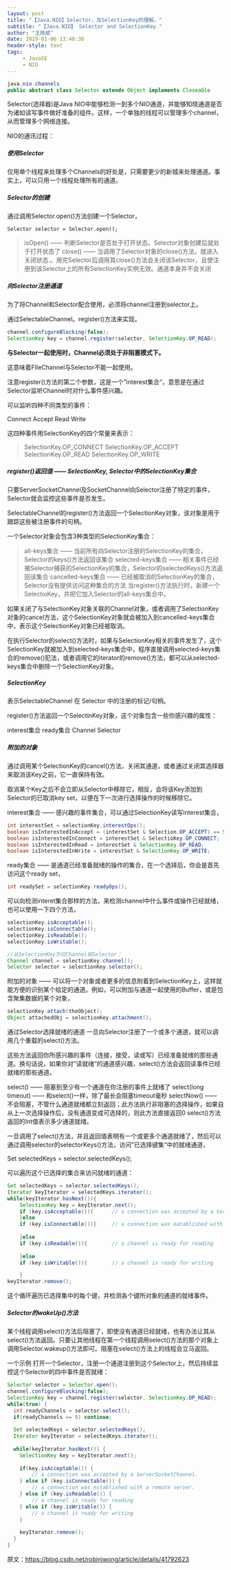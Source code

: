 ```yaml
---
layout: post
title: "【Java.NIO】Selector，及SelectionKey的理解。"
subtitle: "【Java.NIO】 Selector and SelectionKey."
author: "王晓斌"
date: 2019-01-06 13:40:30
header-style: text
tags:
     - JavaSE
     - NIO
---
```

```java
java.nio.channels
public abstract class Selector extends Object implements Closeable
```

Selector(选择器)是Java NIO中能够检测一到多个NIO通道，并能够知晓通道是否为诸如读写事件做好准备的组件。这样，一个单独的线程可以管理多个channel，从而管理多个网络连接。

NIO的通讯过程：

##### 使用Selector

仅用单个线程来处理多个Channels的好处是，只需要更少的新城来处理通道。事实上，可以只用一个线程处理所有的通道。

##### Selector的创建

通过调用Selector.open()方法创建一个Selector，

```
Selector selector = Selector.open();
```

> isOpen() —— 判断Selector是否处于打开状态。Selector对象创建后就处于打开状态了
> close() —— 当调用了Selector对象的close()方法，就进入关闭状态.。用完Selector后调用其close()方法会关闭该Selector，且使注册到该Selector上的所有SelectionKey实例无效。通道本身并不会关闭

##### 向Selector注册通道

为了将Channel和Selector配合使用，必须将channel注册到selector上。

通过SelectableChannel。register()方法来实现。

```java
channel.configureBlocking(false);
SelectionKey key = channel.register(selector, SelectionKey.OP_READ);
```

**与Selector一起使用时，Channel必须处于非阻塞模式下。**

这意味着FIleChannel与Selector不能一起使用。



注意register()方法的第二个参数，这是一个”interest集合“，意思是在通过Selector监听Channel时对什么事件感兴趣。

可以监听四种不同类型的事件：

Connect
Accept
Read
Write
<!--通道触发了一个事件意思是该事件已经就绪。所以，某个channel成功连接到另一个服务器称为”连接就绪“。一个server socket channel准备好接收新进入的连接称为”接收就绪“。一个有数据可读的通道可以说是”读就绪“。等代写数据的通道可以说是”写就绪“。-->

这四种事件用SelectionKey的四个常量来表示：

> SelectionKey.OP_CONNECT
> SelectionKey.OP_ACCEPT
> SelectionKey.OP_READ
> SelectionKey.OP_WRITE

##### register()返回值 —— SelectionKey,  Selector中的SelectionKey集合

只要ServerSocketChannel及SocketChannel向Selector注册了特定的事件，Selector就会监控这些事件是否发生。



SelectableChannel的register()方法返回一个SelectionKey对象，该对象是用于跟踪这些被注册事件的句柄。

一个Selector对象会包含3种类型的SelectionKey集合：

> all-keys集合 —— 当前所有向Selector注册的SelectionKey的集合，Selector的keys()方法返回该集合
> selected-keys集合 —— 相关事件已经被Selector捕获的SelectionKey的集合，Selector的selectedKeys()方法返回该集合
> cancelled-keys集合 —— 已经被取消的SelectionKey的集合，Selector没有提供访问这种集合的方法
> 当register()方法执行时，新建一个SelectioKey，并把它加入Selector的all-keys集合中。

如果关闭了与SelectionKey对象关联的Channel对象，或者调用了SelectionKey对象的cancel方法，这个SelectionKey对象就会被加入到cancelled-keys集合中，表示这个SelectionKey对象已经被取消。

在执行Selector的select()方法时，如果与SelectionKey相关的事件发生了，这个SelectionKey就被加入到selected-keys集合中，程序直接调用selected-keys集合的remove()犯法，或者调用它的iterator的remove()方法，都可以从selected-keys集合中删除一个SelectionKey对象。



##### SelectionKey

表示SelectableChannel 在 Selector 中的注册的标记/句柄。

register()方法返回一个SelectinKey对象，这个对象包含一些你感兴趣的属性：

interest集合
ready集合
Channel
Selector

##### 附加的对象

通过调用某个SelectionKey的cancel()方法，关闭其通道，或者通过关闭其选择器来取消该Key之前，它一直保持有效。

取消某个Key之后不会立即从Selector中移除它，相反，会将该Key添加到Selector的已取消key set，以便在下一次进行选择操作的时候移除它。



interest集合 —— 感兴趣的事件集合，可以通过SelectionKey读写interest集合，

```java
int interestSet = selectionKey.interestOps();
boolean isInterestedInAccept = (interestSet & Selection.OP_ACCEPT) == SelectionKey.OP_ACCEPT;
boolean isInterestedInConnect = interestSet & SelectioKey.OP_CONNECT;
boolean isInterestedInRead = interestSet & SelectionKey.OP_READ;
boolean isInterestedInWrite = interestSet & SelectionKey.OP_WRITE;
```

ready集合 —— 是通道已经准备就绪的操作的集合，在一个选择后，你会是首先访问这个ready set，

```java
int readySet = selectionKey.readyOps();
```

可以向检测interet集合那样的方法，来检测channel中什么事件或操作已经就绪，也可以使用一下四个方法，

```java
selectionKey.isAcceptable();
selectionKey.isConnectable();
selectionKey.isReadable();
selectionKey.isWritable();
```



```java
//从SelectionKey方位Channel和Selector：
Channel channel = selectionKey.channel();
Selector selector = selectionKey.selector();
```

附加的对象 —— 可以将一个对象或者更多的信息附着到SelectionKey上，这样就能方便的识别某个给定的通道。例如，可以附加与通道一起使用的Buffer，或是包含聚集数据的某个对象，

```java
selectionKey.attach(theObject);
Object attachedObj = selectionKey.attachment();
```


通过Selector选择就绪的通道
一旦向Selector注册了一个或多个通道，就可以调用几个重载的select()方法。

这些方法返回你所感兴趣的事件（连接，接受，读或写）已经准备就绪的那些通道。换句话说，如果你对”读就绪“的通道感兴趣，select()方法会返回读事件已经就绪的那些通道。

select() —— 阻塞到至少有一个通道在你注册的事件上就绪了
select(long timeout) —— 和select()一样，除了最长会阻塞timeout毫秒
selectNow() —— 不会阻塞，不管什么通道就绪都立刻返回；此方法执行非阻塞的选择操作，如果自从上一次选择操作后，没有通道变成可选择的，则此方法直接返回0
select()方法返回的Int值表示多少通道就绪。


一旦调用了select()方法，并且返回值表明有一个或更多个通道就绪了，然后可以通过调用selector的selectorKeys()方法，访问”已选择键集“中的就绪通道，

Set selectedKeys = selector.selectedKeys();

可以遍历这个已选择的集合来访问就绪的通道：



```java
Set selectedKeys = selector.selectedKeys();
Iterator keyIterator = selectedKeys.iterator();
while(keyIterator.hasNext()){
    SelectionKey key = keyIterator.next();
    if (key.isAcceptable()){      // a connection was accepted by a ServerSocketChannel
	}else 
	if (key.isConnectable()){     // a connection was eatablished with a remote server
 
	}else
	if (key.isReadable()){        // a channel is ready for reading
 
	}else
	if (key.isWritable()){        // a channel is ready for writing

	} 
keyIterator.remove();
```

这个循环遍历已选择集中的每个键，并检测各个键所对象的通道的就绪事件。

<!--注意每次迭代末尾的remove()调用，Selector不会自己从已选择集中移除SelectioKey实例，必须在处理完通道时自己移除。-->



##### Selector的wakeUp()方法

某个线程调用select()方法后阻塞了，即使没有通道已经就绪，也有办法让其从select()方法返回。只要让其他线程在第一个线程调用select()方法的那个对象上调用Selector.wakeup()方法即可。阻塞在select()方法上的线程会立马返回。

一个示例
打开一个Selector，注册一个通道注册到这个Selector上，然后持续监控这个Selector的四中事件是否就绪：

```java
Selector selector = Selector.open();
channel.configureBlocking(false);
SelectionKey key = channel.register(selector, SelectionKey.OP_READ);
while(true) {
  int readyChannels = selector.select();
  if(readyChannels == 0) continue;
 
  Set selectedKeys = selector.selectedKeys();
  Iterator keyIterator = selectedKeys.iterator();
 
  while(keyIterator.hasNext()) {
    SelectionKey key = keyIterator.next();
 
    if(key.isAcceptable()) {
        // a connection was accepted by a ServerSocketChannel.
    } else if (key.isConnectable()) {
        // a connection was established with a remote server.
    } else if (key.isReadable()) {
        // a channel is ready for reading
    } else if (key.isWritable()) {
        // a channel is ready for writing
    }
 
    keyIterator.remove();
  }
}
```

原文：https://blog.csdn.net/robinjwong/article/details/41792623 